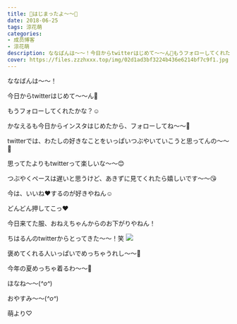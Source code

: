```yaml
---
title: 🌷はじまったよ〜〜🐥
date: 2018-06-25
tags: 涼花萌
categories: 
- 成员博客
- 涼花萌
description: ななばんは〜〜！今日からtwitterはじめて〜〜ん🤗もうフォローしてくれたかな？☺️かなえるも今日からインスタはじめたから、フォローしてね〜〜🌷...
cover: https://files.zzzhxxx.top/img/02d1ad3bf3224b436e6214bf7c9f1.jpg 
---
```







ななばんは〜〜！




今日からtwitterはじめて〜〜ん🤗




もうフォローしてくれたかな？☺️






かなえるも今日からインスタはじめたから、フォローしてね〜〜🌷








twitterでは、わたしの好きなことをいっぱいつぶやいていこうと思ってんの〜〜💓





思ってたよりもtwitterって楽しいな〜〜😊





つぶやくペースは遅いと思うけど、あきずに見てくれたら嬉しいです〜〜😘





今は、いいね❤️するのが好きやねん☺️



どんどん押してこっ❤️












今日来てた服、おねえちゃんからのお下がりやねん！




ちはるんのtwitterからとってきた〜〜！笑
![](https://files.zzzhxxx.top/img/02d1ad3bf3224b436e6214bf7c9f1.jpg)





褒めてくれる人いっぱいでめっちゃうれし〜〜💓



今年の夏めっちゃ着るわ〜〜🤗









ほなね〜〜(*^o^*)

おやすみ〜〜(*^o^*)





萌より♡


